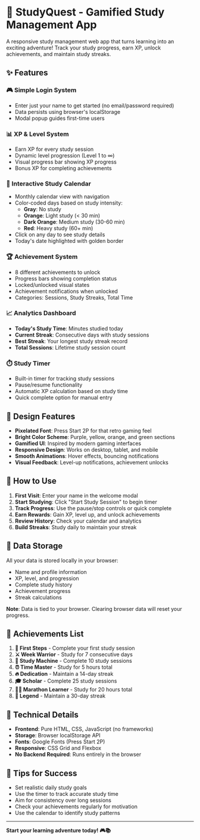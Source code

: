 # 🎯 StudyQuest - Gamified Study Management App

A responsive study management web app that turns learning into an exciting adventure! Track your study progress, earn XP, unlock achievements, and maintain study streaks.

## ✨ Features

### 🎮 Simple Login System
- Enter just your name to get started (no email/password required)
- Data persists using browser's localStorage
- Modal popup guides first-time users

### 📊 XP & Level System
- Earn XP for every study session
- Dynamic level progression (Level 1 to ∞)
- Visual progress bar showing XP progress
- Bonus XP for completing achievements

### 📅 Interactive Study Calendar
- Monthly calendar view with navigation
- Color-coded days based on study intensity:
  - **Gray**: No study
  - **Orange**: Light study (< 30 min)
  - **Dark Orange**: Medium study (30-60 min)
  - **Red**: Heavy study (60+ min)
- Click on any day to see study details
- Today's date highlighted with golden border

### 🏆 Achievement System
- 8 different achievements to unlock
- Progress bars showing completion status
- Locked/unlocked visual states
- Achievement notifications when unlocked
- Categories: Sessions, Study Streaks, Total Time

### 📈 Analytics Dashboard
- **Today's Study Time**: Minutes studied today
- **Current Streak**: Consecutive days with study sessions
- **Best Streak**: Your longest study streak record
- **Total Sessions**: Lifetime study session count

### ⏱️ Study Timer
- Built-in timer for tracking study sessions
- Pause/resume functionality
- Automatic XP calculation based on study time
- Quick complete option for manual entry

## 🎨 Design Features

- **Pixelated Font**: Press Start 2P for that retro gaming feel
- **Bright Color Scheme**: Purple, yellow, orange, and green sections
- **Gamified UI**: Inspired by modern gaming interfaces
- **Responsive Design**: Works on desktop, tablet, and mobile
- **Smooth Animations**: Hover effects, bouncing notifications
- **Visual Feedback**: Level-up notifications, achievement unlocks

## 🚀 How to Use

1. **First Visit**: Enter your name in the welcome modal
2. **Start Studying**: Click "Start Study Session" to begin timer
3. **Track Progress**: Use the pause/stop controls or quick complete
4. **Earn Rewards**: Gain XP, level up, and unlock achievements
5. **Review History**: Check your calendar and analytics
6. **Build Streaks**: Study daily to maintain your streak

## 💾 Data Storage

All your data is stored locally in your browser:
- Name and profile information
- XP, level, and progression
- Complete study history
- Achievement progress
- Streak calculations

**Note**: Data is tied to your browser. Clearing browser data will reset your progress.

## 🏅 Achievements List

1. **🌱 First Steps** - Complete your first study session
2. **⚔️ Week Warrior** - Study for 7 consecutive days
3. **🤖 Study Machine** - Complete 10 study sessions
4. **⏰ Time Master** - Study for 5 hours total
5. **🔥 Dedication** - Maintain a 14-day streak
6. **🎓 Scholar** - Complete 25 study sessions
7. **🏃‍♂️ Marathon Learner** - Study for 20 hours total
8. **👑 Legend** - Maintain a 30-day streak

## 🔧 Technical Details

- **Frontend**: Pure HTML, CSS, JavaScript (no frameworks)
- **Storage**: Browser localStorage API
- **Fonts**: Google Fonts (Press Start 2P)
- **Responsive**: CSS Grid and Flexbox
- **No Backend Required**: Runs entirely in the browser

## 🌟 Tips for Success

- Set realistic daily study goals
- Use the timer to track accurate study time
- Aim for consistency over long sessions
- Check your achievements regularly for motivation
- Use the calendar to identify study patterns

---

**Start your learning adventure today! 🎮📚**
